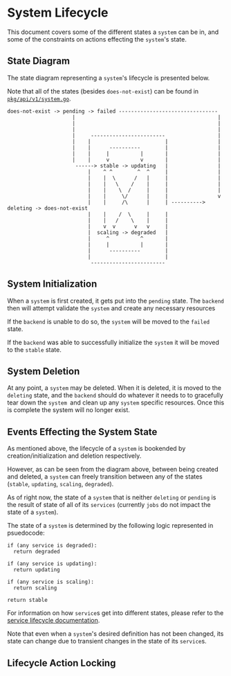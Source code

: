 # System Lifecycle

This document covers some of the different states a `system` can be in, and some of the constraints on actions effecting the `system`'s state.

## State Diagram

The state diagram representing a `system`'s lifecycle is presented below.

Note that all of the states (besides `does-not-exist`) can be found in [`pkg/api/v1/system.go`](../../../pkg/api/v1/system.go).

```
does-not-exist -> pending -> failed --------------------------------
                     |                                              | 
                     |                                              | 
                     |                                              | 
                     |     ------------------------                 |
                     |    |                        |                | 
                     |    |      ----------        |                | 
                     |    |     |          |       |                | 
                     |    |     v          v       |                | 
                      ------> stable -> updating   |                | 
                          |    ^ ^        ^  ^     |                | 
                          |    |  \      /   |     |                | 
                          |    |   \    /    |     |                | 
                          |    |    \  /     |     |                | 
                          |    |     \/      |     |                v
                          |    |     /\      |     | ----------> deleting -> does-not-exist
                          |    |    /  \     |     |
                          |    |   /    \    |     |
                          |    v  v      v   v     |
                          |  scaling -> degraded   |
                          |     ^          ^       |
                          |     |          |       |
                          |      ----------        |
                          |                        |
                           ------------------------
```

## System Initialization

When a `system` is first created, it gets put into the `pending` state. The `backend` then will attempt validate the `system` and create any necessary resources

If the `backend` is unable to do so, the `system` will be moved to the `failed` state.

If the `backend` was able to successfully initialize the `system` it will be moved to the `stable` state.

## System Deletion

At any point, a `system` may be deleted. When it is deleted, it is moved to the `deleting` state, and the `backend` should do whatever it needs to to gracefully tear down the `system `and clean up any `system` specific resources. Once this is complete the system will no longer exist.

## Events Effecting the System State

As mentioned above, the lifecycle of a `system` is bookended by creation/initialization and deletion respectively.

However, as can be seen from the diagram above, between being created and deleted, a `system` can freely transition between any of the states (`stable`, `updating`, `scaling`, `degraded`).

As of right now, the state of a `system` that is neither `deleting` or `pending` is the result of state of all of its `services` (currently `jobs` do not impact the state of a `system`).

The state of a `system` is determined by the following logic represented in psuedocode:

```
if (any service is degraded):
  return degraded
  
if (any service is updating):
  return updating
  
if (any service is scaling):
  return scaling

return stable
```

For information on how `service`s get into different states, please refer to the [service lifecycle documentation](service).

Note that even when a `system`'s desired definition has not been changed, its state can change due to transient changes in the state of its `service`s.

## Lifecycle Action Locking


